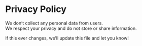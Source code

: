 # Privacy Policy

We don’t collect any personal data from users.  
We respect your privacy and do not store or share information.

If this ever changes, we’ll update this file and let you know!
